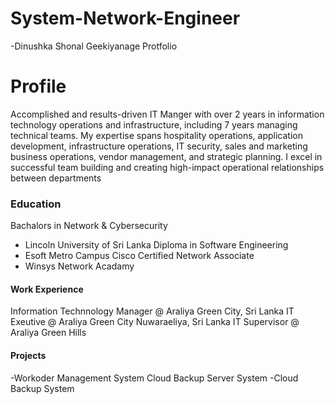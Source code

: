 # System-Network-Engineer
-Dinushka Shonal Geekiyanage Protfolio
# Profile
Accomplished and results-driven IT Manger with over 2 years in 
information technology operations and infrastructure, including 7 years 
managing technical teams. My expertise spans hospitality operations, 
application development, infrastructure operations, IT security, sales and 
marketing business operations, vendor management, and strategic 
planning. I excel in successful team building and creating high-impact 
operational relationships between departments

### Education
Bachalors in Network & Cybersecurity
- Lincoln University of Sri Lanka
Diploma in Software Engineering
- Esoft Metro Campus
 Cisco Certified Network Associate
- Winsys Network Acadamy

#### Work Experience
Information Technnology Manager @ Araliya Green City, Sri Lanka
IT Exeutive @ Araliya Green City Nuwaraeliya, Sri Lanka
IT Supervisor @ Araliya Green Hills 


#### Projects
-Workoder Management System Cloud Backup Server System
-Cloud Backup System
